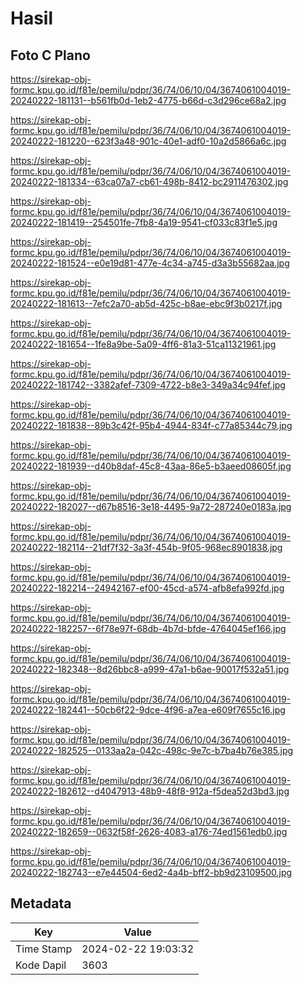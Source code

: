 # Hasil

## Foto C Plano

https://sirekap-obj-formc.kpu.go.id/f81e/pemilu/pdpr/36/74/06/10/04/3674061004019-20240222-181131--b561fb0d-1eb2-4775-b66d-c3d296ce68a2.jpg

https://sirekap-obj-formc.kpu.go.id/f81e/pemilu/pdpr/36/74/06/10/04/3674061004019-20240222-181220--623f3a48-901c-40e1-adf0-10a2d5866a6c.jpg

https://sirekap-obj-formc.kpu.go.id/f81e/pemilu/pdpr/36/74/06/10/04/3674061004019-20240222-181334--63ca07a7-cb61-498b-8412-bc2911476302.jpg

https://sirekap-obj-formc.kpu.go.id/f81e/pemilu/pdpr/36/74/06/10/04/3674061004019-20240222-181419--254501fe-7fb8-4a19-9541-cf033c83f1e5.jpg

https://sirekap-obj-formc.kpu.go.id/f81e/pemilu/pdpr/36/74/06/10/04/3674061004019-20240222-181524--e0e19d81-477e-4c34-a745-d3a3b55682aa.jpg

https://sirekap-obj-formc.kpu.go.id/f81e/pemilu/pdpr/36/74/06/10/04/3674061004019-20240222-181613--7efc2a70-ab5d-425c-b8ae-ebc9f3b0217f.jpg

https://sirekap-obj-formc.kpu.go.id/f81e/pemilu/pdpr/36/74/06/10/04/3674061004019-20240222-181654--1fe8a9be-5a09-4ff6-81a3-51ca11321961.jpg

https://sirekap-obj-formc.kpu.go.id/f81e/pemilu/pdpr/36/74/06/10/04/3674061004019-20240222-181742--3382afef-7309-4722-b8e3-349a34c94fef.jpg

https://sirekap-obj-formc.kpu.go.id/f81e/pemilu/pdpr/36/74/06/10/04/3674061004019-20240222-181838--89b3c42f-95b4-4944-834f-c77a85344c79.jpg

https://sirekap-obj-formc.kpu.go.id/f81e/pemilu/pdpr/36/74/06/10/04/3674061004019-20240222-181939--d40b8daf-45c8-43aa-86e5-b3aeed08605f.jpg

https://sirekap-obj-formc.kpu.go.id/f81e/pemilu/pdpr/36/74/06/10/04/3674061004019-20240222-182027--d67b8516-3e18-4495-9a72-287240e0183a.jpg

https://sirekap-obj-formc.kpu.go.id/f81e/pemilu/pdpr/36/74/06/10/04/3674061004019-20240222-182114--21df7f32-3a3f-454b-9f05-968ec8901838.jpg

https://sirekap-obj-formc.kpu.go.id/f81e/pemilu/pdpr/36/74/06/10/04/3674061004019-20240222-182214--24942167-ef00-45cd-a574-afb8efa992fd.jpg

https://sirekap-obj-formc.kpu.go.id/f81e/pemilu/pdpr/36/74/06/10/04/3674061004019-20240222-182257--6f78e97f-68db-4b7d-bfde-4764045ef166.jpg

https://sirekap-obj-formc.kpu.go.id/f81e/pemilu/pdpr/36/74/06/10/04/3674061004019-20240222-182348--8d26bbc8-a999-47a1-b6ae-90017f532a51.jpg

https://sirekap-obj-formc.kpu.go.id/f81e/pemilu/pdpr/36/74/06/10/04/3674061004019-20240222-182441--50cb6f22-9dce-4f96-a7ea-e609f7655c16.jpg

https://sirekap-obj-formc.kpu.go.id/f81e/pemilu/pdpr/36/74/06/10/04/3674061004019-20240222-182525--0133aa2a-042c-498c-9e7c-b7ba4b76e385.jpg

https://sirekap-obj-formc.kpu.go.id/f81e/pemilu/pdpr/36/74/06/10/04/3674061004019-20240222-182612--d4047913-48b9-48f8-912a-f5dea52d3bd3.jpg

https://sirekap-obj-formc.kpu.go.id/f81e/pemilu/pdpr/36/74/06/10/04/3674061004019-20240222-182659--0632f58f-2626-4083-a176-74ed1561edb0.jpg

https://sirekap-obj-formc.kpu.go.id/f81e/pemilu/pdpr/36/74/06/10/04/3674061004019-20240222-182743--e7e44504-6ed2-4a4b-bff2-bb9d23109500.jpg


## Metadata

| Key        | Value               |
| ---------- | ------------------- |
| Time Stamp | 2024-02-22 19:03:32 |
| Kode Dapil | 3603                |



